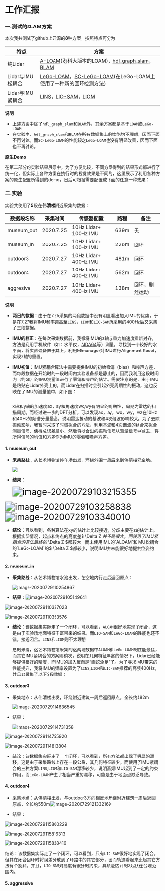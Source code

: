# 工作汇报

### 一.测试的SLAM方案

本次我共测试了github上开源的**8**种方案，按照特点可分为

| 特点             | 方案                                                         |
| ---------------- | ------------------------------------------------------------ |
| 纯Lidar          | [A-LOAM](https://github.com/HKUST-Aerial-Robotics/A-LOAM)(港科大版本的LOAM)，[hdl_graph_slam](https://github.com/koide3/hdl_graph_slam)，[BLAM](https://github.com/erik-nelson/blam) |
| Lidar与IMU松耦合 | [LeGo-LOAM](https://github.com/RobustFieldAutonomyLab/LeGO-LOAM)，[SC-LeGo-LOAM](https://github.com/irapkaist/SC-LeGO-LOAM)(在LeGo-LOAM上使用了一种新的回环检测方法) |
| Lidar与IMU紧耦合 | [LINS](https://github.com/ChaoqinRobotics/LINS---LiDAR-inertial-SLAM)，[LIO-SAM](https://github.com/ChaoqinRobotics/LINS---LiDAR-inertial-SLAM)，[LIOM](https://github.com/hyye/lio-mapping) |

**说明**

- 上述方案中除了`hdl_graph_slam`和`BLAM`外，其余方案都是基于`LOAM`或`LeGo-LOAM`
- 在实验中，`hdl_graph_slam`和`BLAM`在所有数据集上的性能均不理想，因而下面不再讨论。而`SC-LeGo-LOAM`的性能较之`LeGo-LOAM`也没有明显改善，因而下面也不再讨论。

**原生Demo**

在第二部分的实验结果展示中，为了方便比较，不同方案得到的结果形式都进行了统一化，但实际上各种方案在执行时的视觉效果是不同的，这里展示了利用各种方案的原生配置所得到的demo，日后可根据需要配置成下面的任意一种效果：





### 二.实验

实验共使用了**5**段在**伟清楼**附近采集的数据：

| 数据段名称 | 采集时间  | 传感器配置            | 路程 | 备注           |
| ---------- | --------- | --------------------- | ---- | -------------- |
| museum_out | 2020.7.25 | 10Hz Lidar+ 100Hz IMU | 639m | 无             |
| museum_in  | 2020.7.25 | 10Hz Lidar+ 100Hz IMU | 226m | 回环           |
| outdoor3   | 2020.7.27 | 10Hz Lidar+ 400Hz IMU | 481m | 回环           |
| outdoor4   | 2020.7.27 | 10Hz Lidar+ 400Hz IMU | 562m | 回环           |
| aggresive  | 2020.7.27 | 10Hz Lidar+ 400Hz IMU | 138m | 回环，剧烈运动 |

**说明**

- **两日的数据**：由于在7.25采集的两段数据中没有明显看出加入IMU的优势，于是在7.27我将IMU频率调高至`LINS`，`LIOM`和`LIO-SAM`所采用的400Hz后又采集了三段数据。

- **IMU的校正**：在每次采集数据前，我都将IMU的z轴与重力加速度重新对齐，方法是利用手机软件（如：水平仪，[AIDA64](https://www.aida64.com/)等）测量，寻找到一个较好的水平面，将实验设备置于其上，利用Mtmanager对IMU进行Alignment Reset，实现z轴的重置。

- **IMU初值**：IMU紧耦合算法中需要提供IMU的初始零偏（bias）和噪声方差，而每段数据在开始时的一段时间内实验设备都是静止的，因而我利用这段时间内（约5s）的IMU测量值进行了零偏和噪声的估计。需要注意的是，由于IMU是粘贴在Lidar外壳上的，而Lidar在扫描时会引起外壳周期性的振动，这也反映在了IMU的测量值中，如下图：

  ![]()

  x轴和y轴的加速度ax，ay和角速度wx,wy有明显的周期性，周期为雷达的扫描周期。而经过进一步的DFT分析，可以发现ax，ay，wx，wy，wz在10Hz和40Hz的频谱分量最高，说明雷达振动的基波和4次谐波影响较大。为了去除振动影响，我暂时采取了时域拟合的方法，利用基波和4次谐波的组合来拟合测量信号，使得总误差最小，然后将拟合出的振动信号从测量信号中减去，将所得信号的均值和方差作为IMU的零偏和噪声方差。

  

#### 1. museum_out

- **采集路线**：从艺术博物馆停车场出发，环绕外围一周后来到伟清楼旁空地。

  ![](https://github.com/Tompson11/SLAM_comparison/tree/master/image/result/museum_out/2D.png)

- **结果**：

  <img src="https://github.com/Tompson11/SLAM_comparison/tree/master/image/result/museum_out/2D.png" alt="image-20200729103215355" style="zoom:200%;" />

<img src="/home/zhangzhuo/.config/Typora/typora-user-images/image-20200729103258838.png" alt="image-20200729103258838" style="zoom:200%;" />

<img src="/home/zhangzhuo/.config/Typora/typora-user-images/image-20200729103340010.png" alt="image-20200729103340010" style="zoom:200%;" />

- **结论**：可以看到，各种算法在xy的估计上比较接近，分歧主要在z的估计上。根据实际情况，起点和终点的高度差$ \Delta Z $并不是很大，而使用了IMU紧耦合的算法最终的$ \Delta Z $都较大，而未使用IMU的`ALOAM`和IMU松耦合的`LeGo-LOAM`的$ \Delta Z $都较小，说明IMU并未能很好地提供位姿约束。

#### 2. museum_in

- **采集路线**：从艺术博物馆水池出发，在空地内行走后返回原点：

  ![image-20200729110254867](/home/zhangzhuo/.config/Typora/typora-user-images/image-20200729110254867.png)

- **结果**：![image-20200729105149641](/home/zhangzhuo/.config/Typora/typora-user-images/image-20200729105149641.png)

![image-20200729110337023](/home/zhangzhuo/.config/Typora/typora-user-images/image-20200729110337023.png)

![image-20200729110353576](/home/zhangzhuo/.config/Typora/typora-user-images/image-20200729110353576.png)

- **结论**：该数据集实际走了一个闭环，可以看到，`ALOAM`很好地实现了闭合，这是由于实验场地面特征丰富带来的结果。而`LIO-SAM`和`LeGo-LOAM`的性能也还不错，接近闭合。`LINS`和`LIOM`则不太理想

  总的来看，这艺术博物馆采集的这两段数据中`ALOAM`和`LeGo-LOAM`的性能最佳，而其它IMU紧耦合的方案则稍次，说明在几何特征丰富的情况下，Lidar已经能够提供很好的精度，而IMU的加入反而是“画蛇添足”了。为了寻求IMU带来的性能提升，我将IMU的频率设置为了`LINS`,`LIOM`和`LIO-SAM`推荐的高频400Hz，并且又采集了以下3段数据：

#### 3. outdoor3

- 采集地点：从伟清楼出发，环绕附近建筑一周后返回原点，全长约482m

  ![image-20200729114636545](/home/zhangzhuo/.config/Typora/typora-user-images/image-20200729114636545.png)

- 结果：

  ![image-20200729114731358](/home/zhangzhuo/.config/Typora/typora-user-images/image-20200729114731358.png)

![image-20200729114755920](/home/zhangzhuo/.config/Typora/typora-user-images/image-20200729114755920.png)

![image-20200729114813804](/home/zhangzhuo/.config/Typora/typora-user-images/image-20200729114813804.png)

- 结论：该数据集实际走了一个闭环，可以看到，所有方法都出现了明显的漂移，这是由于采集路线上存在一段公路，其几何特征较少。而使用了IMU紧耦合的三种方案`LINS`,`LIOM`和`LIO-SAM`漂移较少，说明高频IMU起到了一定的约束作用，而`LeGo-LOAM`产生了相当严重的漂移，可能是由于地面点缺乏导致。

#### 4. outdoor4

- 采集地点：从伟清楼出发，与outdoor3方向相反地环绕附近建筑一周后返回原点，全长约550m![image-20200729121332169](/home/zhangzhuo/.config/Typora/typora-user-images/image-20200729121332169.png)

- 结果：

![image-20200729115800229](/home/zhangzhuo/.config/Typora/typora-user-images/image-20200729115800229.png)

![image-20200729115816313](/home/zhangzhuo/.config/Typora/typora-user-images/image-20200729115816313.png)

![image-20200729115828416](/home/zhangzhuo/.config/Typora/typora-user-images/image-20200729115828416.png)

结论：该数据集实际走了一个闭环，可以看到，只有`LIO-SAM`很好地实现了闭合，但其在闭合回环时将误差分散到了环路中的其它部分，因而轨迹看起来比起其它方法有个旋转。并且，`LIO-SAM`对高度有很好的约束，其轨迹估计的z起伏在合理范围内。

#### 5. aggressive



